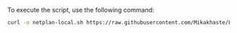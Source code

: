 To execute the script, use the following command:

```bash
curl -o netplan-local.sh https://raw.githubusercontent.com/Mikakhaste/Local/main/netplan-local.sh && chmod +x netplan-local.sh && sudo ./netplan-local.sh
